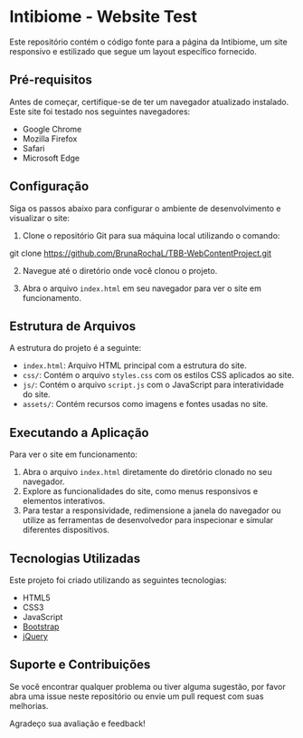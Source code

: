 # Intibiome - Website Test

Este repositório contém o código fonte para a página da Intibiome, um site responsivo e estilizado que segue um layout específico fornecido.

## Pré-requisitos

Antes de começar, certifique-se de ter um navegador atualizado instalado. Este site foi testado nos seguintes navegadores:

- Google Chrome
- Mozilla Firefox
- Safari
- Microsoft Edge

## Configuração

Siga os passos abaixo para configurar o ambiente de desenvolvimento e visualizar o site:

1. Clone o repositório Git para sua máquina local utilizando o comando:

git clone https://github.com/BrunaRochaL/TBB-WebContentProject.git

2. Navegue até o diretório onde você clonou o projeto.

3. Abra o arquivo `index.html` em seu navegador para ver o site em funcionamento.

## Estrutura de Arquivos

A estrutura do projeto é a seguinte:

- `index.html`: Arquivo HTML principal com a estrutura do site.
- `css/`: Contém o arquivo `styles.css` com os estilos CSS aplicados ao site.
- `js/`: Contém o arquivo `script.js` com o JavaScript para interatividade do site.
- `assets/`: Contém recursos como imagens e fontes usadas no site.

## Executando a Aplicação

Para ver o site em funcionamento:

1. Abra o arquivo `index.html` diretamente do diretório clonado no seu navegador.
2. Explore as funcionalidades do site, como menus responsivos e elementos interativos.
3. Para testar a responsividade, redimensione a janela do navegador ou utilize as ferramentas de desenvolvedor para inspecionar e simular diferentes dispositivos.

## Tecnologias Utilizadas

Este projeto foi criado utilizando as seguintes tecnologias:

- HTML5
- CSS3
- JavaScript
- [Bootstrap](https://getbootstrap.com/)
- [jQuery](https://jquery.com/)

## Suporte e Contribuições

Se você encontrar qualquer problema ou tiver alguma sugestão, por favor abra uma issue neste repositório ou envie um pull request com suas melhorias.

Agradeço sua avaliação e feedback!
